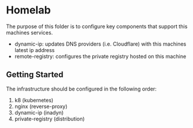 # Homelab

The purpose of this folder is to configure key components that support this machines services.

- dynamic-ip: updates DNS providers (i.e. Cloudflare) with this machines latest ip address
- remote-registry: configures the private registry hosted on this machine

## Getting Started

The infrastructure should be configured in the following order:

1. k8 (kubernetes)
2. nginx (reverse-proxy)
3. dynamic-ip (inadyn)
4. private-registry (distribution)
